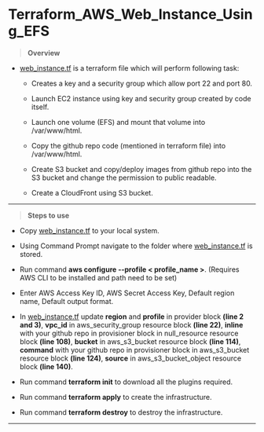 # Terraform_AWS_Web_Instance_Using_EFS
>**Overview**
* [web_instance.tf](https://github.com/Icyshaman/Terraform_AWS_Web_Instance/blob/master/web_instance.tf) is a terraform file which will perform following task:
    
    * Creates a key and a security group which allow port 22 and port 80.
    
    * Launch EC2 instance using key and security group created by code itself.

    * Launch one volume (EFS) and mount that volume into /var/www/html.

    * Copy the github repo code (mentioned in terraform file) into /var/www/html.

    * Create S3 bucket and copy/deploy images from github repo into the S3 bucket and change the permission to public readable.

    * Create a CloudFront using S3 bucket.
***
>**Steps to use**
* Copy [web_instance.tf](https://github.com/Icyshaman/Terraform_AWS_Web_Instance_Using_EFS/blob/master/web_instance.tf) to your local system.

* Using Command Prompt navigate to the folder where [web_instance.tf](https://github.com/Icyshaman/Terraform_AWS_Web_Instance/blob/master/web_instance.tf) is stored.

* Run command **aws configure --profile < profile_name >**. (Requires AWS CLI to be installed and path need to be set)

* Enter AWS Access Key ID, AWS Secret Access Key, Default region name, Default output format.

* In [web_instance.tf](https://github.com/Icyshaman/Terraform_AWS_Web_Instance/blob/master/web_instance.tf) update **region** and **profile** in provider block **(line 2 and 3)**, **vpc_id** in aws_security_group resource block **(line 22)**, **inline** with your github repo in provisioner block in null_resource resource block **(line 108)**, **bucket** in aws_s3_bucket resource block **(line 114)**, **command** with your github repo in provisioner block in aws_s3_bucket resource block **(line 124)**, **source** in aws_s3_bucket_object resource block **(line 140)**.

* Run command **terraform init** to download all the plugins required.

* Run command **terraform apply** to create the infrastructure.

* Run command **terraform destroy** to destroy the infrastructure.
***